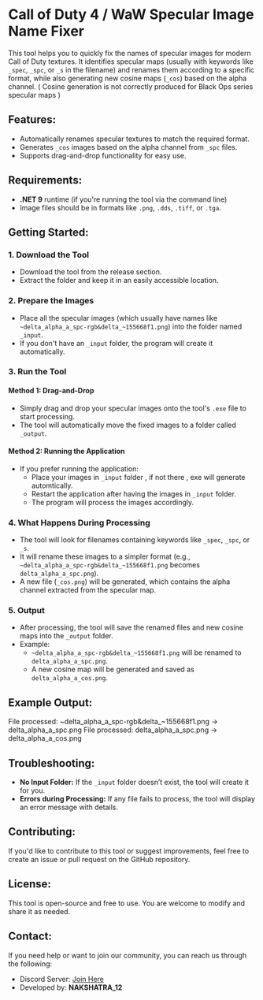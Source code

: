 # Call of Duty 4 / WaW Specular Image Name Fixer

This tool helps you to quickly fix the names of specular images for modern Call of Duty textures. It identifies specular maps (usually with keywords like `_spec`, `_spc`, or `_s` in the filename) and renames them according to a specific format, while also generating new cosine maps (`_cos`) based on the alpha channel. 
( Cosine generation is not correctly produced for Black Ops series specular maps )

## Features:
- Automatically renames specular textures to match the required format.
- Generates `_cos` images based on the alpha channel from `_spc` files.
- Supports drag-and-drop functionality for easy use.

## Requirements:
- **.NET 9** runtime (if you're running the tool via the command line)
- Image files should be in formats like `.png`, `.dds`, `.tiff`, or `.tga`.

## Getting Started:

### 1. Download the Tool
- Download the tool from the release section.
- Extract the folder and keep it in an easily accessible location.

### 2. Prepare the Images
- Place all the specular images (which usually have names like `~delta_alpha_a_spc-rgb&delta_~155668f1.png`) into the folder named `_input`.
- If you don't have an `_input` folder, the program will create it automatically.

### 3. Run the Tool
#### Method 1: Drag-and-Drop
- Simply drag and drop your specular images onto the tool's `.exe` file to start processing.
- The tool will automatically move the fixed images to a folder called `_output`.

#### Method 2: Running the Application
- If you prefer running the application:
  - Place your images in `_input` folder , if not there , exe will generate automtically.
  - Restart the application after having the images in `_input` folder.
  - The program will process the images accordingly.

### 4. What Happens During Processing
- The tool will look for filenames containing keywords like `_spec`, `_spc`, or `_s`.
- It will rename these images to a simpler format (e.g., `~delta_alpha_a_spc-rgb&delta_~155668f1.png` becomes `delta_alpha_a_spc.png`).
- A new file (`_cos.png`) will be generated, which contains the alpha channel extracted from the specular map.

### 5. Output
- After processing, the tool will save the renamed files and new cosine maps into the `_output` folder.
- Example:
  - `~delta_alpha_a_spc-rgb&delta_~155668f1.png` will be renamed to `delta_alpha_a_spc.png`.
  - A new cosine map will be generated and saved as `delta_alpha_a_cos.png`.

## Example Output:
File processed: ~delta_alpha_a_spc-rgb&delta_~155668f1.png -> delta_alpha_a_spc.png 
File processed: delta_alpha_a_spc.png -> delta_alpha_a_cos.png

## Troubleshooting:
- **No Input Folder:** If the `_input` folder doesn’t exist, the tool will create it for you.
- **Errors during Processing:** If any file fails to process, the tool will display an error message with details.

## Contributing:
If you'd like to contribute to this tool or suggest improvements, feel free to create an issue or pull request on the GitHub repository.

## License:
This tool is open-source and free to use. You are welcome to modify and share it as needed.

## Contact:
If you need help or want to join our community, you can reach us through the following:
- Discord Server: [Join Here](https://discord.gg/GNMSApYh9y)
- Developed by: **NAKSHATRA_12**
